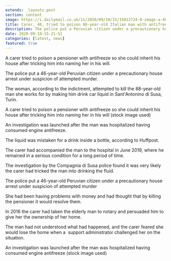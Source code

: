 ```yaml
---
extends: _layouts.post
section: content
image: https://i.dailymail.co.uk/1s/2020/09/10/15/33013724-0-image-a-40_1599747445826.jpg 
title: Carer, 46, tried to poison 88-year-old Italian man with antifreeze so she could inherit house 
description: The police put a Peruvian citizen under a precautionary house arrest under suspicion of attempted murder after she made him drink car liquid in SantAntonino di Susa, Turin. 
date: 2020-09-10-15-21-51 
categories: [latest, news] 
featured: true 
--- 
```

A carer tried to poison a pensioner with antifreeze so she could inherit his house after tricking him into naming her in his will.

The police put a 46-year-old Peruvian citizen under a precautionary house arrest under suspicion of attempted murder.   

The woman, according to the indictment, attempted to kill the 88-year-old man she works for by making him drink car liquid in Sant'Antonino di Susa, Turin.

A carer tried to poison a pensioner with antifreeze so she could inherit his house after tricking him into naming her in his will (stock image used)

An investigation was launched after the man was hospitalized having consumed engine antifreeze.

The liquid was mistaken for a drink inside a bottle, according to Huffpost.  

The carer had accompanied the man to the hospital in June 2019, where he remained in a serious condition for a long period of time. 

The investigation by the Compagnia di Susa police found it was very likely the carer had tricked the man into drinking the fluid.

The police put a 46-year-old Peruvian citizen under a precautionary house arrest under suspicion of attempted murder

She had been having problems with money and had thought that by killing the pensioner it would resolve them.  

In 2016 the carer had taken the elderly man to notary and persuaded him to give her the ownership of her home.

The man had not understood what had happened, and the carer feared she would lose the home when a  support administrator challenged her on the situation.    

An investigation was launched after the man was hospitalized having consumed engine antifreeze (stock image used)  

